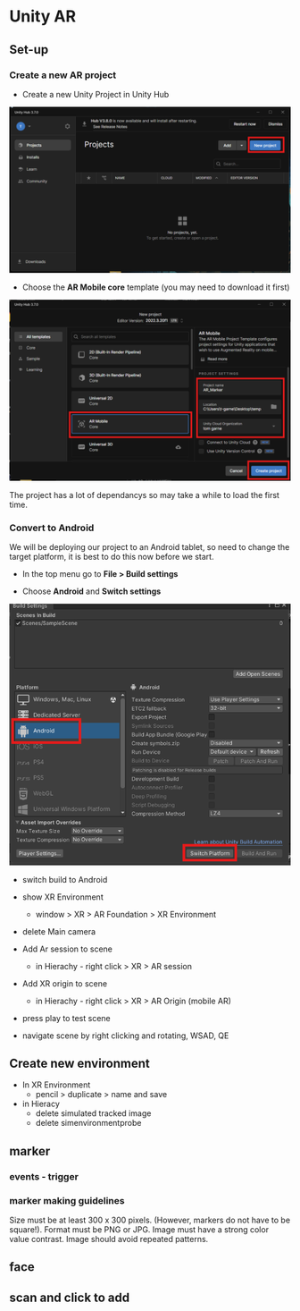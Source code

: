 # Unity AR

## Set-up

### Create a new AR project

- Create a new Unity Project in Unity Hub

![New Project](images/new_project.png)

- Choose the **AR Mobile core** template (you may need to download it first)

![](images/new_project_settings.png)

The project has a lot of dependancys so may take a while to load the first time.

### Convert to Android

We will be deploying our project to an Android tablet, so need to change the target platform, it is best to do this now before we start.

- In the top menu go to **File > Build settings**

- Choose **Android** and **Switch settings**

![](images/switch_platform.png)






- switch build to Android
- show XR Environment
	+ window > XR > AR Foundation > XR Environment
- delete Main camera
- Add Ar session to scene
	+ in Hierachy - right click > XR > AR session
- Add XR origin to scene
	+ in Hierachy - right click > XR > AR Origin (mobile AR)

- press play to test scene
- navigate scene by right clicking and rotating, WSAD, QE

## Create new environment

- In XR Environment
	+ pencil > duplicate > name and save
- in Hieracy
	+ delete simulated tracked image
	+ delete simenvironmentprobe



## marker


### events - trigger 



### marker making guidelines

Size must be at least 300 x 300 pixels. (However, markers do not have to be square!).
Format must be PNG or JPG. 
Image must have a strong color value contrast. 
Image should avoid repeated patterns.

## face

## scan and click to add

